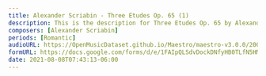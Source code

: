 ```yaml
---
title: Alexander Scriabin - Three Etudes Op. 65 (1)
description: This is the description for Three Etudes Op. 65 by Alexander Scriabin
composers: [Alexander Scriabin]
periods: [Romantic]
audioURL: https://OpenMusicDataset.github.io/Maestro/maestro-v3.0.0/2006/MIDI-Unprocessed_17_R1_2006_01-06_ORIG_MID--AUDIO_17_R1_2006_04_Track04_wav.midi
formURL: https://docs.google.com/forms/d/e/1FAIpQLSdvDockDNfyHB0TLfN5HMswkerrbmj7Xi5f5Wa1CZ78b_6_nQ/viewform
date: 2021-08-08T07:43:13-06:00
---
```

